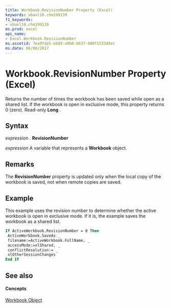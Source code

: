```yaml
---
title: Workbook.RevisionNumber Property (Excel)
keywords: vbaxl10.chm199139
f1_keywords:
- vbaxl10.chm199139
ms.prod: excel
api_name:
- Excel.Workbook.RevisionNumber
ms.assetid: 7ea9fde5-eb89-a9b0-b637-980f1533d8ec
ms.date: 06/08/2017
---
```



# Workbook.RevisionNumber Property (Excel)

Returns the number of times the workbook has been saved while open as a shared list. If the workbook is open in exclusive mode, this property returns 0 (zero). Read-only  **Long** .


## Syntax

 _expression_ . **RevisionNumber**

 _expression_ A variable that represents a **Workbook** object.


## Remarks

The  **RevisionNumber** property is updated only when the local copy of the workbook is saved, not when remote copies are saved.


## Example

This example uses the revision number to determine whether the active workbook is open in exclusive mode. If it is, the example saves the workbook as a shared list.


```vb
If ActiveWorkbook.RevisionNumber = 0 Then 
 ActiveWorkbook.SaveAs _ 
 filename:=ActiveWorkbook.FullName, _ 
 accessMode:=xlShared, _ 
 conflictResolution:= _ 
 xlOtherSessionChanges 
End If
```


## See also


#### Concepts


[Workbook Object](workbook-object-excel.md)

